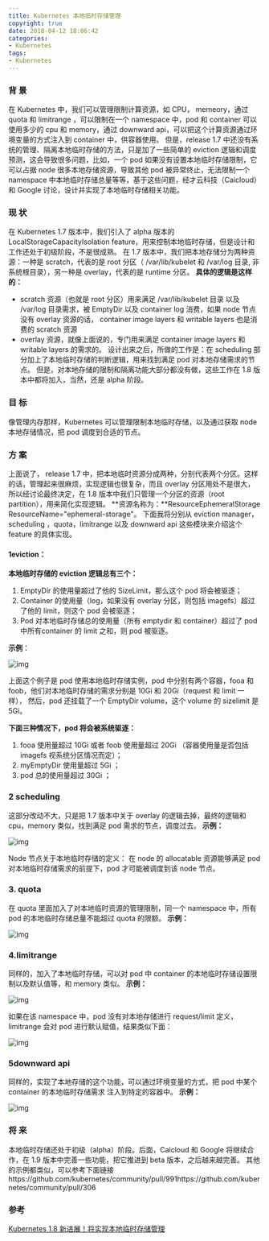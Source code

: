 ```yaml
---
title: Kubernetes 本地临时存储管理
copyright: true
date: 2018-04-12 18:06:42
categories:
- Kubernetes
tags:
- Kubernetes
---
```


### 背  景

在 Kubernetes 中，我们可以管理限制计算资源，如 CPU， memeory，通过 quota 和 limitrange ，可以限制在一个 namespace 中，pod 和 container 可以使用多少的 cpu 和 memory，通过 downward api，可以把这个计算资源通过环境变量的方式注入到 container 中，供容器使用。 
但是，release 1.7 中还没有系统的管理、隔离本地临时存储的方法，只是加了一些简单的 eviction 逻辑和调度预测，这会导致很多问题，比如，一个 pod 如果没有设置本地临时存储限制，它可以占据 node 很多本地存储资源，导致其他 pod 被异常终止，无法限制一个 namespace 中本地临时存储总量等等，基于这些问题，经才云科技（Caicloud）和 Google 讨论，设计并实现了本地临时存储相关功能。
<!--more-->
### 现  状

在 Kubernetes 1.7 版本中，我们引入了 alpha 版本的 LocalStorageCapacityIsolation feature，用来控制本地临时存储，但是设计和工作还处于初级阶段，不是很成熟。 在 1.7 版本中，我们把本地存储分为两种资源：一种是 scratch，代表的是 root 分区（ /var/lib/kubelet 和 /var/log 目录, 非系统根目录），另一种是 overlay，代表的是 runtime 分区。
**具体的逻辑是这样的：**

- scratch 资源（也就是 root 分区）用来满足 /var/lib/kubelet 目录 以及 /var/log 目录需求，被 EmptyDir 以及 container log 消费，如果 node 节点没有 overlay 资源的话， container image layers  和 writable layers 也是消费的 scratch 资源
- overlay 资源，就像上面说的，专门用来满足 container image layers 和 writable layers 的需求的。
  设计出来之后，所做的工作是：在 scheduling 部分加上了本地临时存储的判断逻辑，用来找到满足 pod 对本地存储需求的节点。
  但是，对本地存储的限制和隔离功能大部分都没有做，这些工作在 1.8 版本中都将加入，当然，还是 alpha 阶段。

### 目  标

像管理内存那样，Kubernetes 可以管理限制本地临时存储，以及通过获取 node 本地存储情况，把 pod 调度到合适的节点。

### 方  案

上面说了， release 1.7 中，把本地临时资源分成两种，分别代表两个分区。这样的话，管理起来很麻烦，实现逻辑也很复杂，而且 overlay 分区用处不是很大，所以经讨论最终决定，在 1.8 版本中我们只管理一个分区的资源（root partition），用来简化实现逻辑。 **资源名称为：**ResourceEphemeralStorage ResourceName="ephemeral-storage"。
下面我将分别从 eviction manager，scheduling ，quota，limitrange 以及 downward api 这些模块来介绍这个 feature 的具体实现。

#### 1eviction：

**本地临时存储的 eviction 逻辑总有三个：**

1. EmptyDir 的使用量超过了他的 SizeLimit，那么这个 pod 将会被驱逐；
2. Container 的使用量（log，如果没有 overlay 分区，则包括 imagefs）超过了他的 limit，则这个 pod 会被驱逐；
3. Pod 对本地临时存储总的使用量（所有 emptydir 和 container）超过了 pod 中所有container 的 limit 之和，则 pod 被驱逐。

**示例**：

![img](http://oj6ydypm2.bkt.clouddn.com/upfile_1509415538560.jpeg)

上面这个例子是 pod 使用本地临时存储实例，pod 中分别有两个容器，fooa 和 foob，他们对本地临时存储的需求分别是 10Gi 和 20Gi（request 和 limit 一样）， 然后，pod 还挂载了一个 EmptyDir volume，这个 volume 的 sizelimit 是 5Gi。

**下面三种情况下，pod 将会被系统驱逐：**

1. fooa 使用量超过 10Gi  或者 foob 使用量超过 20Gi （容器使用量是否包括 imagefs 视系统分区情况而定）；
2. myEmptyDir 使用量超过 5Gi ；
3. pod 总的使用量超过 30Gi ；

### 2 scheduling

这部分改动不大，只是把 1.7 版本中关于 overlay 的逻辑去掉，最终的逻辑和 cpu，memory 类似，找到满足 pod 需求的节点，调度过去。
**示例：**

![img](http://oj6ydypm2.bkt.clouddn.com/upfile_1509415592486.png)

Node 节点关于本地临时存储的定义：
在 node 的 allocatable 资源能够满足 pod 对本地临时存储需求的前提下，pod 才可能被调度到该 node 节点。

### 3. quota

在 quota 里面加入了对本地临时资源的管理限制，同一个 namespace 中，所有 pod 的本地临时存储总量不能超过 quota 的限额。
**示例：**

![img](http://oj6ydypm2.bkt.clouddn.com/upfile_1509415625164.png)

### 4.limitrange

同样的，加入了本地临时存储，可以对 pod 中 container 的本地临时存储设置限制以及默认值等，和 memory 类似。
**示例：**

![img](http://oj6ydypm2.bkt.clouddn.com/upfile_1509415659430.png)

如果在该 namespace 中，pod 没有对本地存储进行 request/limit 定义，limitrange 会对 pod 进行默认赋值，结果类似下面：

![img](http://oj6ydypm2.bkt.clouddn.com/upfile_1509415674161.png)

### 5downward api

同样的，实现了本地存储的这个功能，可以通过环境变量的方式，把 pod 中某个 container 的本地临时存储需求 注入到特定的容器中。
**示例：**

![img](http://oj6ydypm2.bkt.clouddn.com/upfile_1509415695807.jpeg)

### 将  来

本地临时存储还处于初级（alpha）阶段。后面，Caicloud 和 Google 将继续合作，在 1.9 版本中完善一些功能，把它推进到 beta 版本，之后越来越完善。
其他的示例都类似，可以参考下面链接https://github.com/kubernetes/community/pull/991https://github.com/kubernetes/community/pull/306

### 参考

[Kubernetes 1.8 新进展！将实现本地临时存储管理](http://www.k8smeetup.com/article/VyEncpgA7)
